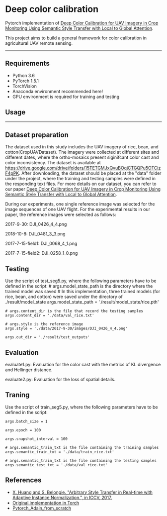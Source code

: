 # Deep color calibration
Pytorch implementation of [Deep Color Calibration for UAV Imagery in Crop Monitoring Using Semantic Style Transfer with Local to Global Attention](https://www.sciencedirect.com/science/article/pii/S030324342100297X).

This project aims to build a general framework for color calibration in agricultural UAV remote sensing.

------

## Requirements

- Python 3.6
- PyTorch 1.5.1
- TorchVision
- Anaconda environment recommended here!
- GPU environment is required for training and testing


## Usage
------
## Dataset preparation
The dataset used in this study includes the UAV imagery of rice, bean, and cotton(CropUAVDataset). The imagery were collected at different sites and different dates, where the ortho-mosaics present siginifcant color cast and color inconsistency. The dataset is available at https://drive.google.com/drive/folders/15TETGMJxQvuBOqjCTGQPu5OTCizF4pPK.
After downloading, the dataset should be placed at the "data" folder under the project, where the training and testing samples were defined in the responding text files.
For more details on our dataset, you can refer to our paper [Deep Color Calibration for UAV Imagery in Crop Monitoring Using Semantic Style Transfer with Local to Global Attention](https://www.sciencedirect.com/science/article/pii/S030324342100297X).

During our experiments, one single reference image was selected for the image sequences of one UAV flight. For the experimental results in our paper, the reference images were selected as follows:

2017-9-30:  DJI_0426_4_4.png

2018-10-8:  DJI_0481_3_3.png

2017-7-15-field1:  DJI_0068_4_1.png

2017-7-15-field2:  DJI_0258_1_0.png

## Testing
Use the script of test_seg5.py, where the following parameters have to be defined in the script:
    # args.model_state_path is the directory where the trained model was saved
    # In this implementation, three trained models (for rice, bean, and cotton) were saved under the directory of ./result/model_state
        args.model_state_path = './result/model_state/rice.pth'
    
    # args.content_dir is the file that record the testing samples
    args.content_dir = './data/val_rice.txt'
    
    # args.style is the reference image
    args.style = './data/2017-9-30/images/DJI_0426_4_4.png'
    
    args.out_dir = './result/test_outputs'


## Evaluation
evaluate1.py: Evaluation for the color cast with the metrics of KL divergence and Hellinger distance.

evaluate2.py: Evaluation for the loss of spatial details.


## Traning
Use the script of train_seg5.py, where the following parameters have to be defined in the script:

    args.batch_size = 1
    
    args.epoch = 100 
    
    args.snapshot_interval = 100
    
    # args.semantic_train_txt is the file containing the training samples	
    args.semantic_train_txt = './data/train_rice.txt'
    
    # args.semantic_train_txt is the file containing the testing samples
    args.semantic_test_txt = './data/val_rice.txt'


## References
- [X. Huang and S. Belongie. "Arbitrary Style Transfer in Real-time with Adaptive Instance Normalization.", in ICCV, 2017.](http://openaccess.thecvf.com/content_ICCV_2017/papers/Huang_Arbitrary_Style_Transfer_ICCV_2017_paper.pdf)
- [Original implementation in Torch](https://github.com/xunhuang1995/AdaIN-style)
- [Pytorch_Adain_from_scratch](https://github.com/irasin/Pytorch_AdaIN) 

